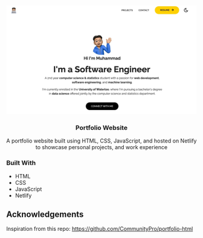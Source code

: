 <!-- PROJECT LOGO -->
<br />
<div align="center">
    <img src="src/assets/media-thumbnail.jpeg" alt="thumbnail">

<h3 align="center">Portfolio Website</h3>

  <p align="center">
    A portfolio website built using HTML, CSS, JavaScript, and hosted on Netlify to showcase personal projects, and work experience
</div>



### Built With

* HTML
* CSS
* JavaScript
* Netlify

<!-- Acknowledgements -->
## Acknowledgements
Inspiration from this repo: https://github.com/CommunityPro/portfolio-html
<!-- Acknowledgements -->

